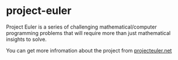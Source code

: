 # project-euler
Project Euler is a series of challenging mathematical/computer programming problems that will require more than just mathematical insights to solve.

You can get more infromation about the project from [projecteuler.net](https://projecteuler.net/)
